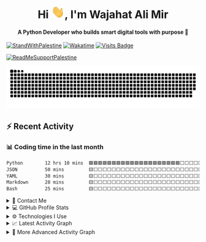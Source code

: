 <div align="center">
    <h1 align="center">Hi <img width="35" src="https://github.com/1999AZZAR/1999AZZAR/blob/readme/resources/img/waving.gif">, I'm Wajahat Ali Mir</h1>
    <h4 align="center">A Python Developer who builds smart digital tools with purpose 🧠</h4>
</div>

[![StandWithPalestine](https://raw.githubusercontent.com/Safouene1/support-palestine-banner/master/StandWithPalestine.svg)](https://github.com/Safouene1/support-palestine-banner)
[![Wakatime](https://wakatime.com/badge/user/d594dc95-07a5-471b-a3e1-8d5fea65bed3.svg)](https://wakatime.com/@d594dc95-07a5-471b-a3e1-8d5fea65bed3)
[![Visits Badge](https://badges.pufler.dev/visits/wajahatalimirpro/badge-it)](https://badges.pufler.dev)

[![ReadMeSupportPalestine](https://raw.githubusercontent.com/Safouene1/support-palestine-banner/master/banner-support.svg)](https://github.com/Safouene1/support-palestine-banner)

<div align="center">
    <a href="https://github.com/wajahatalimirpro">
        <img src="https://github.com/WajahatAliMirPro/WajahatAliMirPro/blob/930478bc94b7d08cc9a26911a21e00fa5f5e3af0/output/github-snake-dark.svg" alt="snake animation" />
    </a>
</div>

## ⚡ Recent Activity

<!--START_SECTION:activity-->
<!-- Your GitHub activity will auto-populate here with GitHub Actions -->
<!--END_SECTION:activity-->

### :bar_chart: Coding time in the last month

<!--START_SECTION:waka-->

```txt
Python        12 hrs 10 mins  🟩🟩🟩🟩🟩🟩🟩🟩🟩🟩🟩🟩🟩🟩🟩🟩🟩🟩🟩🟩⬜⬜⬜⬜⬜   82.35 %
JSON          50 mins         🟨⬜⬜⬜⬜⬜⬜⬜⬜⬜⬜⬜⬜⬜⬜⬜⬜⬜⬜⬜⬜⬜⬜⬜⬜   05.65 %
YAML          30 mins         🟨⬜⬜⬜⬜⬜⬜⬜⬜⬜⬜⬜⬜⬜⬜⬜⬜⬜⬜⬜⬜⬜⬜⬜⬜   03.42 %
Markdown      28 mins         🟨⬜⬜⬜⬜⬜⬜⬜⬜⬜⬜⬜⬜⬜⬜⬜⬜⬜⬜⬜⬜⬜⬜⬜⬜   03.17 %
Bash          25 mins         🟨⬜⬜⬜⬜⬜⬜⬜⬜⬜⬜⬜⬜⬜⬜⬜⬜⬜⬜⬜⬜⬜⬜⬜⬜   02.89 %
```

<!--END_SECTION:waka-->

<details>
    <summary>💌 Contact Me</summary>
    <div>
        <samp>
            <h2 align="center">📬 You can reach me at:</h2>
            <p align="center">
                <a href="https://www.linkedin.com/in/wajahatalimirpro" target="blank">
                    <img src="https://img.shields.io/badge/linkedin-%230077B5.svg?style=for-the-badge&logo=linkedin&logoColor=white" height="30" />
                </a>
                <a href="mailto:mrwajahatalimir@gmail.com">
                    <img src="https://img.shields.io/badge/email-D14836?style=for-the-badge&logo=gmail&logoColor=white" height="30" />
                </a>
                <a href="https://wa.me/923700882006">
                    <img src="https://img.shields.io/badge/WhatsApp-25D366?style=for-the-badge&logo=whatsapp&logoColor=white" height="30" />
                </a>
            </p>
        </samp>
    </div>
</details>

<details>
  <summary>💻 GitHub Profile Stats</summary>
    <div>
        <h2 align="center">📊 GitHub Stats</h2>
        <p align="center">
            <a href="https://github.com/wajahatalimirpro">
                <img src="https://github-readme-streak-stats.herokuapp.com/?user=wajahatalimirpro&theme=dark&hide_border=true" />
            </a>
        </p>
        <p align="center">
            <a href="https://github.com/wajahatalimirpro">
                <img width="49.5%" src="https://github-readme-stats.vercel.app/api?username=wajahatalimirpro&show_icons=true&count_private=true&theme=react&hide_border=true&bg_color=0D1117" />
                <img width="49.5%" src="https://github-readme-activity-graph.vercel.app/graph?username=wajahatalimirpro&bg_color=0D1117&color=5BCDEC&line=5BCDEC&point=FFFFFF&hide_border=true" />
            </a>
        </p>
    </div>
</details>

<details>
    <summary>⚙️ Technologies I Use</summary>
    <div>
        <h2 align="center"> ⚙️ Tech Stack </h2>
        <img src="https://skillicons.dev/icons?i=python,flask,django,fastapi,mysql,sqlite,html,css,github,git&theme=dark" />
    </div>
</details>

<details>
  <summary>📈 Latest Activity Graph</summary>
  <br/>
  <h2 align="center">👇 Latest Contributions 👇</h2>
    <a href="https://github.com/wajahatalimirpro">
        <img alt="Wajahat's Activity Graph" src="https://github-readme-activity-graph.vercel.app/graph?username=wajahatalimirpro&bg_color=0D1117&color=5BCDEC&line=5BCDEC&point=FFFFFF&hide_border=true" />
    </a>
</details>

<details>
    <summary>🌌 More Advanced Activity Graph</summary>
    <br />
    <h2 align="center">🌌 Contribution Universe</h2>
    <img src="https://github.com/WajahatAliMirPro/WajahatAliMirPro/blob/930478bc94b7d08cc9a26911a21e00fa5f5e3af0/datafiles/profile-night-green.svg" />
</details>
